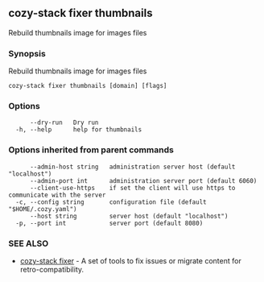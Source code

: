 ## cozy-stack fixer thumbnails

Rebuild thumbnails image for images files

### Synopsis

Rebuild thumbnails image for images files

```
cozy-stack fixer thumbnails [domain] [flags]
```

### Options

```
      --dry-run   Dry run
  -h, --help      help for thumbnails
```

### Options inherited from parent commands

```
      --admin-host string   administration server host (default "localhost")
      --admin-port int      administration server port (default 6060)
      --client-use-https    if set the client will use https to communicate with the server
  -c, --config string       configuration file (default "$HOME/.cozy.yaml")
      --host string         server host (default "localhost")
  -p, --port int            server port (default 8080)
```

### SEE ALSO

* [cozy-stack fixer](cozy-stack_fixer.md)	 - A set of tools to fix issues or migrate content for retro-compatibility.

